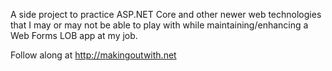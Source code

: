 A side project to practice ASP.NET Core and other newer web technologies that I may or may not be able to play with while maintaining/enhancing a Web Forms LOB app at my job.

Follow along at http://makingoutwith.net